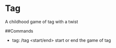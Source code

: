 # Tag
 
A childhood game of tag with a twist

##Commands
- tag:
    /tag <start/end>
    start or end the game of tag
